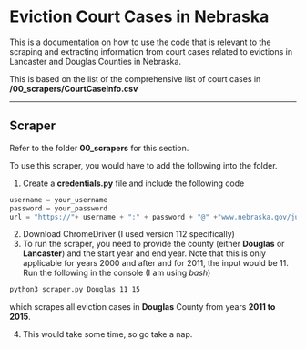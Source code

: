# Eviction Court Cases in Nebraska

This is a documentation on how to use the code that is relevant to the scraping and extracting information from court cases related to evictions in Lancaster and Douglas Counties in Nebraska.

This is based on the list of the comprehensive list of court cases in **/00_scrapers/CourtCaseInfo.csv**

--------------

## Scraper

Refer to the folder **00_scrapers** for this section.

To use this scraper, you would have to add the following into the folder.

1. Create a **credentials.py** file and include the following code

```python
username = your_username
password = your_password
url = "https://"+ username + ":" + password + "@" +"www.nebraska.gov/justice/case.cgi"
```

2. Download ChromeDriver (I used version 112 specifically) 
3. To run the scraper, you need to provide the county (either **Douglas** or **Lancaster**) and the start year and end year. Note that this is only applicable for years 2000 and after and for 2011, the input would be 11. Run the following in the console (I am using *bash*)

```zsh
python3 scraper.py Douglas 11 15
```

which scrapes all eviction cases in **Douglas** County from years **2011 to 2015**.

4. This would take some time, so go take a nap.